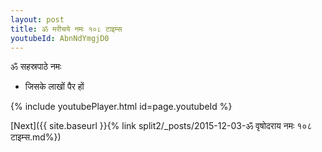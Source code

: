 ```yaml
---
layout: post
title: ॐ मरीचये नमः १०८ टाइम्स
youtubeId: AbnNdYmgjD0
---
```

 
 
 ॐ सहस्रपाठे नमः  
 
 -  जिसके लाखों पैर हों 
 
  
 
  
 
 
 
 
 
 


{% include youtubePlayer.html id=page.youtubeId %}
 
[Next]({{ site.baseurl }}{% link  split2/_posts/2015-12-03-ॐ वृषोदराय नमः १०८ टाइम्स.md%})
 
